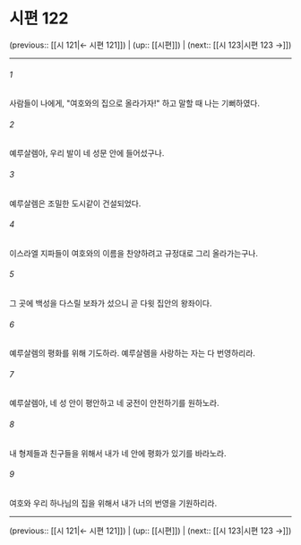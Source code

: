 # 시편 122

(previous:: [[시 121|← 시편 121]]) | (up:: [[시편]]) | (next:: [[시 123|시편 123 →]])

***




###### 1 

사람들이 나에게, "여호와의 집으로 올라가자!" 하고 말할 때 나는 기뻐하였다. 



###### 2 

예루살렘아, 우리 발이 네 성문 안에 들어섰구나. 



###### 3 

예루살렘은 조밀한 도시같이 건설되었다. 



###### 4 

이스라엘 지파들이 여호와의 이름을 찬양하려고 규정대로 그리 올라가는구나. 



###### 5 

그 곳에 백성을 다스릴 보좌가 섰으니 곧 다윗 집안의 왕좌이다. 



###### 6 

예루살렘의 평화를 위해 기도하라. 예루살렘을 사랑하는 자는 다 번영하리라. 



###### 7 

예루살렘아, 네 성 안이 평안하고 네 궁전이 안전하기를 원하노라. 



###### 8 

내 형제들과 친구들을 위해서 내가 네 안에 평화가 있기를 바라노라. 



###### 9 

여호와 우리 하나님의 집을 위해서 내가 너의 번영을 기원하리라.

***

(previous:: [[시 121|← 시편 121]]) | (up:: [[시편]]) | (next:: [[시 123|시편 123 →]])
